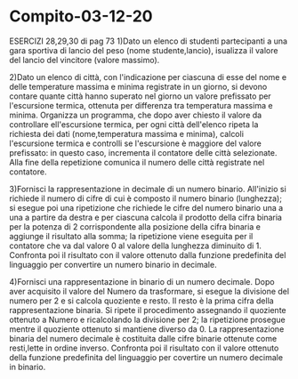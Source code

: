 # Compito-03-12-20
ESERCIZI 28,29,30 di pag 73
1)Dato un elenco di studenti partecipanti a una gara sportiva di lancio del peso (nome studente,lancio), isualizza il valore del lancio del vincitore (valore massimo).



2)Dato un elenco di città, con l'indicazione per ciascuna di esse del nome e delle temperature massima e minima registrate in un giorno, si devono contare quante città hanno superato nel giorno un valore prefissato per l'escursione termica, ottenuta per differenza tra temperatura massima e minima. Organizza un programma, che dopo aver chiesto il valore da controllare ell'escursione termica, per ogni città dell'elenco ripeta la richiesta dei dati (nome,temperatura massima e minima), calcoli l'escursione termica e controlli se l'escursione è maggiore del valore prefissato: in questo caso, incrementa il contatore delle città selezionate. Alla fine della repetizione comunica il numero delle città registrate nel contatore.



3)Fornisci la rappresentazione in decimale di un numero binario. All'inizio si richiede il numero di cifre di cui è composto il numero binario (lunghezza); si esegue poi una ripetizione che richiede le cifre del numero binario una a una a partire da destra e per ciascuna calcola il prodotto della cifra binaria per la potenza di 2 corrispondente alla posizione della cifra binaria e aggiunge il risultato alla somma; la ripetizione viene eseguita per il contatore che va dal valore 0 al valore della lunghezza diminuito di 1. Confronta poi il risultato con il valore ottenuto dalla funzione predefinita del linguaggio per convertire un numero binario in decimale.



4)Fornisci una rappresentazione in binario di un numero decimale. Dopo aver acquisito il valore del Numero da trasformare, si esegue la divisione del numero per 2 e si calcola quoziente e resto. Il resto è la prima cifra della rappresentazione binaria. Si ripete il procedimento assegnando il quoziente ottenuto a Numero e ricalcolando la divisione per 2; la ripetizione prosegue mentre il quoziente ottenuto si mantiene diverso da 0. La rappresentazione binaria del numero decimale è costituita dalle cifre binarie ottenute come resti,lette in ordine inverso. Confronta poi il risultato con il valore ottenuto della funzione predefinita del linguaggio per covertire un numero decimale in binario.
